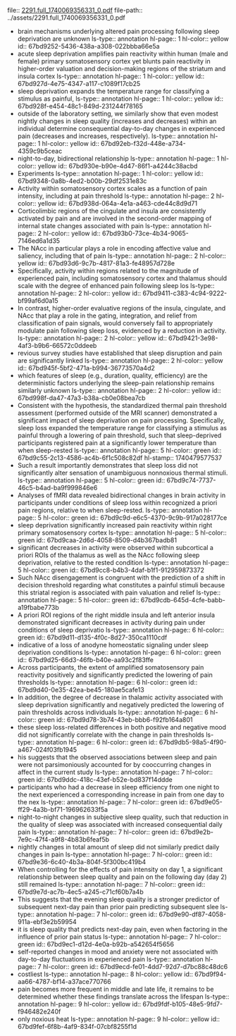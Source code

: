 file:: [2291.full_1740069356331_0.pdf](../assets/2291.full_1740069356331_0.pdf)
file-path:: ../assets/2291.full_1740069356331_0.pdf

- brain mechanisms underlying altered pain processing following sleep deprivation are unknown
  ls-type:: annotation
  hl-page:: 1
  hl-color:: yellow
  id:: 67bd9252-5436-438a-a308-022bbba66e5a
- acute sleep deprivation amplifies pain reactivity within human (male and female) primary somatosensory cortex yet blunts pain reactivity in higher-order valuation and decision-making regions of the striatum and insula cortex
  ls-type:: annotation
  hl-page:: 1
  hl-color:: yellow
  id:: 67bd927d-4e75-4347-a117-c1089f17cb25
- sleep deprivation expands the temperature range for classifying a stimulus as painful,
  ls-type:: annotation
  hl-page:: 1
  hl-color:: yellow
  id:: 67bd928f-e454-48c1-849d-231244f78165
- outside of the laboratory setting, we similarly show that even modest nightly changes in sleep quality (increases and decreases) within an individual determine consequential day-to-day changes in experienced pain (decreases and increases, respectively).
  ls-type:: annotation
  hl-page:: 1
  hl-color:: yellow
  id:: 67bd92eb-f32d-448e-a734-4359c9b5ceac
- night-to-day, bidirectional relationship
  ls-type:: annotation
  hl-page:: 1
  hl-color:: yellow
  id:: 67bd930e-b90e-4d47-86f1-a4244c38acbd
- Experiments
  ls-type:: annotation
  hl-page:: 1
  hl-color:: yellow
  id:: 67bd9348-0a8b-4ed2-b00b-29df2531e83c
- Activity within somatosensory cortex scales as a function of pain intensity, including at pain threshold
  ls-type:: annotation
  hl-page:: 2
  hl-color:: yellow
  id:: 67bd938d-064a-4e1a-a463-cde44c8d9d71
- Corticolimbic regions of the cingulate and insula are consistently activated by pain and are involved in the second-order mapping of internal state changes associated with pain
  ls-type:: annotation
  hl-page:: 2
  hl-color:: yellow
  id:: 67bd93b0-73ce-4b34-9065-7146ed6a1d35
- The NAcc in particular plays a role in encoding affective value and saliency, including that of pain
  ls-type:: annotation
  hl-page:: 2
  hl-color:: yellow
  id:: 67bd93d6-9c7b-4817-81a3-fe48957d728e
- Specifically, activity within regions related to the magnitude of experienced pain, including somatosensory cortex and thalamus should scale with the degree of enhanced pain following sleep los
  ls-type:: annotation
  hl-page:: 2
  hl-color:: yellow
  id:: 67bd9411-c383-4c94-9222-bf99af6d0a15
- In contrast, higher-order evaluative regions of the insula, cingulate, and NAcc that play a role in the gating, integration, and relief from classification of pain signals, would conversely fail to appropriately modulate pain following sleep loss, evidenced by a reduction in activity.
  ls-type:: annotation
  hl-page:: 2
  hl-color:: yellow
  id:: 67bd9421-3e98-4af3-b9b6-66572c0ddeeb
- revious survey studies have established that sleep disruption and pain are significantly linked 
  ls-type:: annotation
  hl-page:: 2
  hl-color:: yellow
  id:: 67bd945f-5bf2-471a-b994-36773570a4d2
- which features of sleep (e.g., duration, quality, efficiency) are the deterministic factors underlying the sleep-pain relationship remains similarly unknown
  ls-type:: annotation
  hl-page:: 2
  hl-color:: yellow
  id:: 67bd998f-da47-47a3-b38a-cb0e08bea7cb
- Consistent with the hypothesis, the standardized thermal pain threshold assessment (performed outside of the MRI scanner) demonstrated a significant impact of sleep deprivation on pain processing. Specifically, sleep loss expanded the temperature range for classifying a stimulus as painful through a lowering of pain threshold, such that sleep-deprived participants registered pain at a significantly lower temperature than when sleep-rested
  ls-type:: annotation
  hl-page:: 5
  hl-color:: green
  id:: 67bd9c55-2c13-4586-ac4b-6f1c508c82df
  hl-stamp:: 1740479577537
- Such a result importantly demonstrates that sleep loss did not significantly alter sensation of unambiguous nonnoxious thermal stimuli.
  ls-type:: annotation
  hl-page:: 5
  hl-color:: green
  id:: 67bd9c74-7737-46c5-b4ad-ba9f999846e6
- Analyses of fMRI data revealed bidirectional changes in brain activity in participants under conditions of sleep loss within recognized a priori pain regions, relative to when sleep-rested.
  ls-type:: annotation
  hl-page:: 5
  hl-color:: green
  id:: 67bd9c9d-e6c5-4370-9c9b-917a028177ce
- sleep deprivation significantly increased pain reactivity within right primary somatosensory cortex
  ls-type:: annotation
  hl-page:: 5
  hl-color:: green
  id:: 67bd9caa-2d6d-4058-8509-d4b367badb81
- significant decreases in activity were observed within subcortical a priori ROIs of the thalamus as well as the NAcc following sleep deprivation, relative to the rested condition 
  ls-type:: annotation
  hl-page:: 5
  hl-color:: green
  id:: 67bd9cc8-b4b3-4daf-b1f1-912959873372
- Such NAcc disengagement is congruent with the prediction of a shift in decision threshold regarding what constitutes a painful stimuli because this striatal region is associated with pain valuation and relief
  ls-type:: annotation
  hl-page:: 5
  hl-color:: green
  id:: 67bd9cdb-645d-4cfe-babb-a19fbabe773b
- A priori ROI regions of the right middle insula and left anterior insula demonstrated significant decreases in activity during pain under conditions of sleep deprivatio
  ls-type:: annotation
  hl-page:: 6
  hl-color:: green
  id:: 67bd9d11-d135-4f0c-8d27-350ca1110cdf
- indicative of a loss of anodyne homeostatic signaling under sleep deprivation conditions
  ls-type:: annotation
  hl-page:: 6
  hl-color:: green
  id:: 67bd9d25-66d3-46fb-b40e-aa93c2f83ffe
- Across participants, the extent of amplified somatosensory pain reactivity positively and significantly predicted the lowering of pain thresholds 
  ls-type:: annotation
  hl-page:: 6
  hl-color:: green
  id:: 67bd9d40-0e35-42ea-be45-180ae5cafe13
- In addition, the degree of decrease in thalamic activity associated with sleep deprivation significantly and negatively predicted the lowering of pain thresholds across individuals
  ls-type:: annotation
  hl-page:: 6
  hl-color:: green
  id:: 67bd9d78-3b74-43eb-bbb6-f92fb164a801
- these sleep loss-related differences in both positive and negative mood did not significantly correlate with the change in pain thresholds
  ls-type:: annotation
  hl-page:: 6
  hl-color:: green
  id:: 67bd9db5-98a5-4f90-a467-024f03fb1945
- his suggests that the observed associations between sleep and pain were not parsimoniously accounted for by cooccurring changes in affect in the current study
  ls-type:: annotation
  hl-page:: 7
  hl-color:: green
  id:: 67bd9ddc-418c-43ef-b52e-bd837f14ddde
- participants who had a decrease in sleep efficiency from one night to the next experienced a corresponding increase in pain from one day to the nex
  ls-type:: annotation
  hl-page:: 7
  hl-color:: green
  id:: 67bd9e05-ff29-4a3b-bf71-196962633f5a
- night-to-night changes in subjective sleep quality, such that reduction in the quality of sleep was associated with increased consequential daily pain
  ls-type:: annotation
  hl-page:: 7
  hl-color:: green
  id:: 67bd9e2b-7e9c-47f4-a9f8-4b83b6feaf5b
- nightly changes in total amount of sleep did not similarly predict daily changes in pain
  ls-type:: annotation
  hl-page:: 7
  hl-color:: green
  id:: 67bd9e36-6c40-4b3a-804f-5f300bc419b4
- When controlling for the effects of pain intensity on day 1, a significant relationship between sleep quality and pain on the following day (day 2) still remained
  ls-type:: annotation
  hl-page:: 7
  hl-color:: green
  id:: 67bd9e7d-ac7b-4ec5-a245-c71cf60b7a4b
- This suggests that the evening sleep quality is a stronger predictor of subsequent next-day pain than prior pain predicting subsequent slee
  ls-type:: annotation
  hl-page:: 7
  hl-color:: green
  id:: 67bd9e90-df87-4058-911a-ebf3e2b59954
- it is sleep quality that predicts next-day pain, even when factoring in the influence of prior pain status
  ls-type:: annotation
  hl-page:: 7
  hl-color:: green
  id:: 67bd9ec1-d12d-4e0a-b92b-a542654f5656
- self-reported changes in mood and anxiety were not associated with day-to-day fluctuations in experienced pain
  ls-type:: annotation
  hl-page:: 7
  hl-color:: green
  id:: 67bd9ecd-fe01-4dd7-92d7-d7bc88c48dc6
- costliest
  ls-type:: annotation
  hl-page:: 8
  hl-color:: yellow
  id:: 67bd9f94-aa66-4787-bf14-a37ace770766
- pain becomes more frequent in middle and late life, it remains to be determined whether these findings translate across the lifespan
  ls-type:: annotation
  hl-page:: 9
  hl-color:: yellow
  id:: 67bd9fdf-b105-48e5-9fd7-f946482e240f
- only noxious heat
  ls-type:: annotation
  hl-page:: 9
  hl-color:: yellow
  id:: 67bd9fef-6f8b-4af9-834f-07cbf8255f1d